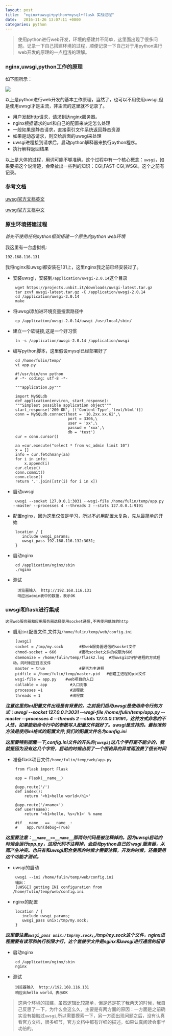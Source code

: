 ```yaml
---
layout: post
title:  "nginx+uwsgi+python+mysql+flask 实战过程"
date:	2016-11-26 13:07:11 +0800
categories: python
---
```



> 使用python进行web开发，环境的搭建并不简单，这里面出现了很多问题。记录一下自己搭建环境的过程，顺便记录一下自己对于用python进行web开发的原理的一点粗浅的理解。

### nginx,uwsgi,python工作的原理

 如下图所示：

 ![](/content/image/python8.PNG) 

 以上是python进行web开发的基本工作原理，当然了，也可以不用使用uwsgi,但是使用uwsgi才是主流，非主流的这里就不记录了。

 * 用户发起http请求，请求到达nginx服务器。
 * nginx根据请求的url和自己的配置来决定怎么处理
 * 一般如果是静态请求，直接索引文件系统返回静态资源
 * 如果是动态请求，则交给后面的uwsgi来处理
 * uwsgi进程接到请求后，启动python解释器来执行python程序。
 * 执行解释返回结果

 以上是大体的过程，用词可能不够准确。这个过程中有一个核心概念：`uwsgi`，如果要把这个说清楚，会牵扯出一些列的知识：CGI,FAST-CGI,WSGI。这个之前有记录。

### 参考文档
	
[uwsgi官方文档英文](http://uwsgi-docs.readthedocs.io/en/latest/WSGIquickstart.html)

[uwsgi官方文档中文](http://uwsgi-docs-zh.readthedocs.io/zh_CN/latest/WSGIquickstart.html)



### 原生环境搭建过程

 *首先不使用任何python框架搭建一个原生的python web环境*

 我这里有一台虚拟机:

	192.168.116.131

 我将nginx和uwsgi都安装在131上，这里nginx我之前已经安装过了。

 * 安装uwsgi，安装到`/application/uwsgi-2.0.14`这个目录

		wget https://projects.unbit.it/downloads/uwsgi-latest.tar.gz
		tar zxvf uwsgi-latest.tar.gz -C /application/uwsgi-2.0.14
		cd /application/uwsgi-2.0.14
		make
 
 * 将uwsgi添加进环境变量搜索路径中

		cp /application/uwsgi-2.0.14/uwsgi /usr/local/sbin/

 * 建立一个软链接,这是一个好习惯

		ln -s /application/uwsgi-2.0.14 /application/uwsgi

 * 编写python脚本，这里假设mysql已经部署好了

		cd /home/fulin/temp/
		vi app.py
		
		#!/usr/bin/env python
		# -*- coding: utf-8 -*-
		
		"""application.py"""
		
		import MySQLdb
		def application(environ, start_response):
		"""Simplest possible application object"""
		start_response('200 OK', [('Content-Type','text/html')])
		conn = MySQLdb.connect(host = '10.2xx.xx.62',\
		                       port = 3306,\
		                       user = 'xx',\
		                       passwd = 'xxx',\
		                       db = 'test')
		cur = conn.cursor()
		
		aa =cur.execute("select * from vc_admin limit 10")
		x = []
		info = cur.fetchmany(aa)
		for i in info:
		    x.append(i)
		cur.close()
		conn.commit()
		conn.close()
		return '.'.join([str(i) for i in x])

 * 启动uwsgi

		uwsgi --socket 127.0.0.1:3031 --wsgi-file /home/fulin/temp/app.py --master --processes 4 --threads 2 --stats 127.0.0.1:9191

 * 配置nginx，因为这里仅仅是学习，所以不必用配置太复杂，先从最简单的开始

		location / {
		   include uwsgi_params;
		   uwsgi_pass 192.168.116.132:3031;
		}

 * 启动nginx

		cd /application/nginx/sbin
		./nginx

* 测试

		浏览器输入  http://192.168.116.131
		响应出admin表中的数据，表示OK

### uwsgi和flask进行集成

 `这里web服务器和应用服务器选择使用socket通信,不再使用低效的http`

 * 启用`ini`配置文件,文件为`/home/fulin/temp/web/config.ini`
	
		[uwsgi]
		socket = /tmp/my.sock     	#和web服务器通信的socket文件
		chmod-socket = 666		  	#更改socket文件的权限为666
		daemonize = /home/fulin/temp/flask2.log  #将uwsgi以守护进程的方式启动，同时制定日志文件
		master = true				#是否为主进程
		pidfile = /home/fulin/temp/master.pid   #创建主进程的pid文件
		wsgi-file = app.py	  #web项目的入口
		callable = app			#入口对象
		processes =1    		#进程数
		threads = 1				#线程数

 ***注意这里的ini配置文件出现是有背景的，之前我们启动uwsgi是使用命令行的方式：uwsgi --socket 127.0.0.1:3031 --wsgi-file /home/fulin/temp/app.py --master --processes 4 --threads 2 --stats 127.0.0.1:9191，这种方式非常的不人性，如果能把命令行中的参数写入配置文件就好了。uwsgi是支持的。最标准的方法是使用ini格式的配置文件,我们的配置文件名为config.ini***

 ***这里要特别提醒一下,config.ini文件的开头的`[uwsgi]`这几个字符是不能少的，我就是因为没有这几个字符，启动的时候出现了一个很诡异的异常而浪费了很长时间***

 * 准备flask项目文件`/home/fulin/temp/web/app.py`

		from flask import Flask
	
		app = Flask(__name__)
		
		@app.route('/')
		def index():
		    return '<h1>hello world</h1>'
		
		@app.route('/<name>')
		def user(name):
		    return '<h1>hello, %s</h1>' % name
		
		#if __name__ == __name__:
		#    app.run(debug=True)

 ***这里要注意：`__name__==__name__`那两句代码是被注释掉的。因为uwsgi启动的时候会运行app.py，这段代码不注释掉，会启动python自己的 wsgi 服务器，从而产生冲突。也只有和uwsgi配合使用的时候才需要注释，开发的时候，还需要用这个功能才测试。***

 * uwsgi的启动

		uwsgi --ini /home/fulin/temp/web/config.ini
		输出：
		[uWSGI] getting INI configuration from /home/fulin/temp/web/config.ini
 
 * nginx的配置

		location / {
	       include uwsgi_params;
	       uwsgi_pass unix:/tmp/my.sock;
	    }

 ***这里要注意`uwsgi_pass unix:/tmp/my.sock;`,/tmp/my.sock这个文件，nginx进程需要有读写和执行权限才行，这个套接字文件是nginx和uwsgi进行通信的纽带***

 * 启动nginx

		cd /application/nginx/sbin
		nginx

 * 测试

		
		浏览器输入  http://192.168.116.131
		响应出hello world，表示OK

> 这两个环境的搭建，虽然逻辑比较简单，但是还是花了我两天的时候，我自己反思了一下，为什么会这么久，主要是有两方面的原因：一方面是之前确实没有接触过`uwsgi`,所以需要摸索一下，另一方面出现问题之后，没有认真看官方文档，很多细节，官方文档中都有详细的描述。如果认真阅读会事半功倍的。
 
  